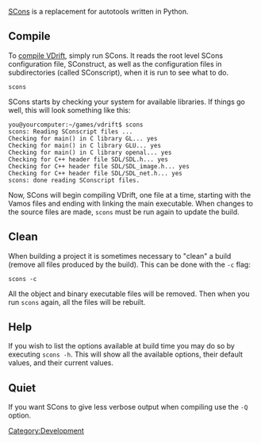 [SCons](http://scons.org/) is a replacement for autotools written in Python.

Compile
-------

To [compile VDrift](Compiling.md), simply run SCons. It reads the root level SCons configuration file, SConstruct, as well as the configuration files in subdirectories (called SConscript), when it is run to see what to do.

`scons`

SCons starts by checking your system for available libraries. If things go well, this will look something like this:

`you@yourcomputer:~/games/vdrift$ scons`
`scons: Reading SConscript files ...`
`Checking for main() in C library GL... yes`
`Checking for main() in C library GLU... yes`
`Checking for main() in C library openal... yes`
`Checking for C++ header file SDL/SDL.h... yes`
`Checking for C++ header file SDL/SDL_image.h... yes`
`Checking for C++ header file SDL/SDL_net.h... yes`
`scons: done reading SConscript files.`

Now, SCons will begin compiling VDrift, one file at a time, starting with the Vamos files and ending with linking the main executable. When changes to the source files are made, `scons` must be run again to update the build.

Clean
-----

When building a project it is sometimes necessary to "clean" a build (remove all files produced by the build). This can be done with the `-c` flag:

`scons -c`

All the object and binary executable files will be removed. Then when you run `scons` again, all the files will be rebuilt.

Help
----

If you wish to list the options available at build time you may do so by executing `scons -h`. This will show all the available options, their default values, and their current values.

Quiet
-----

If you want SCons to give less verbose output when compiling use the `-Q` option.

<Category:Development>
